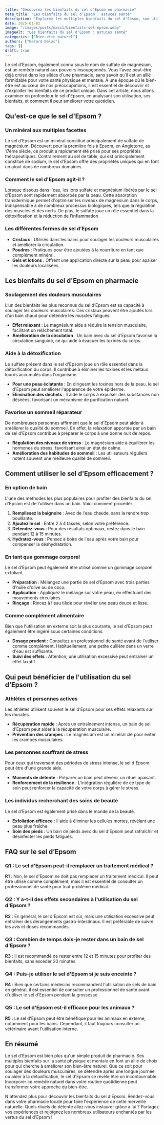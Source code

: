 ```yaml
---
title: "Découvrez les bienfaits du sel d'Epsom en pharmacie"
meta_title: "Les bienfaits du sel d'Epsom : astuces santé"
description: "Explorez les multiples bienfaits du sel d'Epsom, son utilisation en pharmacie et comment il peut améliorer votre bien-être au quotidien."
date: 2025-01-02
image: "/images/posts/mass1/bienfaits-sel-epsom.webp"
imageAlt: "Les bienfaits du sel d'Epsom : astuces santé"
categories: ["Bien-etre naturel"]
authors: ["Gerard Delao"]
tags: []
draft: true
---
```


Le sel d'Epsom, également connu sous le nom de sulfate de magnésium, est un remède naturel aux pouvoirs insoupçonnés. Vous l'avez peut-être déjà croisé dans les allées d'une pharmacie, sans savoir qu'il est un allié formidable pour votre santé physique et mentale. À une époque où le bien-être est au cœur de nos préoccupations, il est essentiel de découvrir et d'exploiter les bienfaits de ce produit unique. Dans cet article, nous allons examiner en profondeur le sel d'Epsom, en analysant son utilisation, ses bienfaits, et comment il peut améliorer votre quotidien.

## Qu'est-ce que le sel d'Epsom ?

### Un minéral aux multiples facettes
Le sel d'Epsom est un minéral constitué principalement de sulfate de magnésium. Découvert pour la première fois à Epsom, en Angleterre, au 17ème siècle, ce produit a rapidement été prisé pour ses propriétés thérapeutiques. Contrairement au sel de table, qui est principalement constitué de sodium, le sel d'Epsom offre des propriétés uniques qui en font un atout dans de nombreux domaines.

### Comment le sel d'Epsom agit-il ?
Lorsque dissous dans l'eau, les ions sulfate et magnésium libérés par le sel d'Epsom sont rapidement absorbés par la peau. Cette absorption transdermique permet d'optimiser les niveaux de magnésium dans le corps, indispensable à de nombreux processus biologiques, tels que la régulation des muscles et des nerfs. De plus, le sulfate joue un rôle essentiel dans la détoxification et la réduction de l’inflammation.

### Les différentes formes de sel d'Epsom
- **Cristaux** : Utilisés dans les bains pour soulager les douleurs musculaires et améliorer la circulation.
- **Poudres** : Pratiques pour être ajoutées à la nourriture en tant que complément minéral.
- **Gels et lotions** : Offrent une application directe sur la peau pour apaiser les douleurs localisées.

## Les bienfaits du sel d'Epsom en pharmacie

### Soulagement des douleurs musculaires
L’un des bienfaits les plus reconnus du sel d’Epsom est sa capacité à soulager les douleurs musculaires. Ces cristaux peuvent être ajoutés lors d’un bain chaud pour détendre les muscles fatigués.

- **Effet relaxant** : Le magnésium aide à réduire la tension musculaire, facilitant un relâchement total.
- **Amélioration de la circulation** : Un bain avec du sel d’Epsom favorise la circulation sanguine, ce qui aide à évacuer les toxines du corps.

### Aide à la détoxification
Le sulfate présent dans le sel d'Epsom joue un rôle essentiel dans la détoxification du corps. Il contribue à éliminer les toxines et les métaux lourds accumulés dans l'organisme.

- **Pour une peau éclatante** : En dirigeant les toxines hors de la peau, le sel d'Epsom peut améliorer l'apparence de votre épiderme.
- **Élimination des déchets** : Il aide le corps à expulser des substances non désirées, favorisant un mécanisme de purification naturel.

### Favorise un sommeil réparateur
De nombreuses personnes affirment que le sel d'Epsom peut aider à améliorer la qualité du sommeil. En effet, la relaxation apportée par un bain de sel d'Epsom contribue à préparer le corps à une bonne nuit de repos.

- **Régulation des niveaux de stress** : Le magnésium aide à équilibrer les hormones du stress, favorisant ainsi un état de calme.
- **Amélioration des habitudes de sommeil** : Les utilisateurs réguliers notent souvent une meilleure qualité de sommeil.

## Comment utiliser le sel d'Epsom efficacement ?

### En option de bain
L'une des méthodes les plus populaires pour profiter des bienfaits du sel d'Epsom est de l'utiliser dans un bain. Voici comment procéder :

1. **Remplissez la baignoire** : Avec de l'eau chaude, sans la rendre trop bouillante.
2. **Ajoutez le sel** : Entre 2 à 4 tasses, selon votre préférence.
3. **Détendez-vous** : Pour des résultats optimaux, restez dans le bain pendant 12 à 15 minutes.
4. **Hydratez-vous** : Pensez à boire de l'eau après votre bain pour compenser la déshydratation.

### En tant que gommage corporel
Le sel d'Epsom peut également être utilisé comme un gommage corporel exfoliant.

- **Préparation** : Mélangez une partie de sel d'Epsom avec trois parties d'huile d'olive ou de coco.
- **Application** : Appliquez le mélange sur votre peau, en effectuant des mouvements circulaires.
- **Rinçage** : Rincez à l'eau tiède pour révéler une peau douce et lisse.

### Comme complément alimentaire
Bien que l'utilisation en externe soit la plus courante, le sel d'Epsom peut également être ingéré sous certaines conditions.

- **Dosage prudent** : Consultez un professionnel de santé avant de l'utiliser comme complément. Habituellement, une petite cuillère dans un verre d'eau est suffisante.
- **Suivi des effets** : Attention, une utilisation excessive peut entraîner un effet laxatif.

## Qui peut bénéficier de l'utilisation du sel d'Epsom ?

### Athlètes et personnes actives
Les athlètes utilisent souvent le sel d'Epsom pour ses effets relaxants sur les muscles.

- **Récupération rapide** : Après un entraînement intense, un bain de sel d'Epsom peut aider à la récupération musculaire.
- **Prévention des crampes** : Le magnésium est un minéral clé pour éviter les crampes musculaires.

### Les personnes souffrant de stress
Pour ceux qui traversent des périodes de stress intense, le sel d'Epsom peut être d'une grande aide.

- **Moments de détente** : Préparer un bain peut devenir un rituel apaisant.
- **Renforcement de la résilience** : L’intégration régulière de ce type de soin peut renforcer la capacité de votre corps à gérer le stress.

### Les individus recherchant des soins de beauté
Le sel d'Epsom est également prisé dans le monde de la beauté.

- **Exfoliation efficace** : Il aide à éliminer les cellules mortes, révélant une peau plus fraîche.
- **Soin des pieds** : Un bain de pieds avec du sel d'Epsom peut rafraîchir et désinfecter les pieds fatigués.

## FAQ sur le sel d’Epsom

### Q1 : Le sel d'Epsom peut-il remplacer un traitement médical ?
**R1** : Non, le sel d'Epsom ne doit pas remplacer un traitement médical. Il peut être utilisé comme complément, mais il est essentiel de consulter un professionnel de santé pour tout problème médical.

### Q2 : Y a-t-il des effets secondaires à l'utilisation du sel d'Epsom ?
**R2** : En général, le sel d'Epsom est sûr, mais une utilisation excessive peut entraîner des dérangements gastro-intestinaux. Il est préférable de suivre les avis et doses recommandés.

### Q3 : Combien de temps dois-je rester dans un bain de sel d'Epsom ?
**R3** : Il est recommandé de rester entre 12 et 15 minutes pour profiter des bienfaits, sans excéder 20 minutes.

### Q4 : Puis-je utiliser le sel d'Epsom si je suis enceinte ?
**R4** : Bien que certains médecins recommandent l'utilisation de sels de bain en général, il est essentiel de consulter un professionnel de santé avant d'utiliser le sel d'Epsom pendant la grossesse.

### Q5 : Le sel d'Epsom est-il efficace pour les animaux ?
**R5** : Le sel d'Epsom peut être bénéfique pour les animaux en externe, notamment pour les bains. Cependant, il faut toujours consulter un vétérinaire avant l'utilisation interne.

## En résumé
Le sel d'Epsom est bien plus qu'un simple produit de pharmacie. Ses multiples bienfaits sur la santé physique et mentale en font un allié de choix pour qui cherche à améliorer son bien-être naturel. Que ce soit pour soulager des douleurs musculaires, se détendre après une longue journée ou aider à la détoxification, le sel d'Epsom se révèle être un incontournable. Incorporer ce remède naturel dans votre routine quotidienne peut transformer votre approche du bien-être.

N'attendez plus pour découvrir les bienfaits du sel d’Epsom. Rendez-vous dans votre pharmacie locale pour faire l'expérience de cette merveille naturelle. Quels rituels de détente allez-vous instaurer grâce à lui ? Partagez vos expériences et rejoignez les nombreux utilisateurs enchantés par les vertus du sel d'Epsom !

